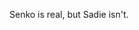 <!--- ![DiscordImg](https://img.shields.io/badge/DISCORD-DevSadie%239078-blue?style=for-the-badge&logo=discord) ![Pronouns: She/They](https://img.shields.io/badge/pronouns-She%2FThey-green?style=for-the-badge)

# Hey There!
I'm Sadie! I go by she/they! I'm a passionate, mostly frotend, developer and UI/UX Designer. For the past year, I've been teaching myself to code and sharing my progess with the world.


### I’m currently working on
- @h-projects
- Proton
- My portfolio

### I’m currently learning 
- React
- TS
- Discord.PY and Python

[![DevSadie's github stats](https://github-readme-stats.vercel.app/api?username=DevSadie)](https://github.com/anuraghazra/github-readme-stats) --->

Senko is real, but Sadie isn't.

